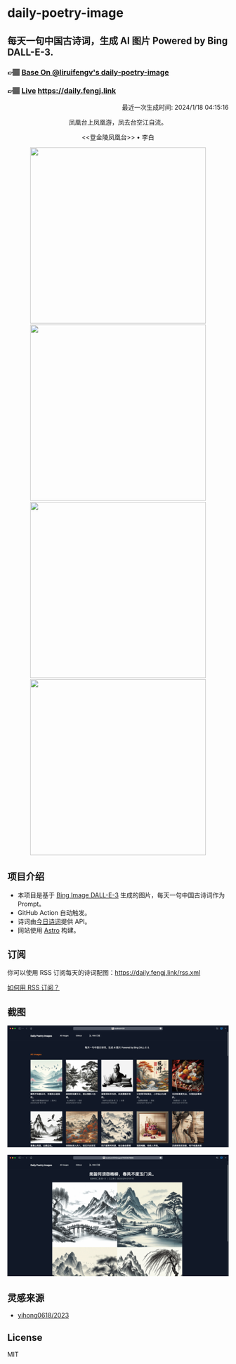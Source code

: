 
# daily-poetry-image

## 每天一句中国古诗词，生成 AI 图片 Powered by Bing DALL-E-3.

### 👉🏽 [Base On @liruifengv's daily-poetry-image](https://github.com/liruifengv/daily-poetry-image)

### 👉🏽 [Live](https://daily.fengj.link) https://daily.fengj.link

<p align="right">
  最近一次生成时间: 2024/1/18 04:15:16
</p>
<p align="center">
凤凰台上凤凰游，凤去台空江自流。
</p>
<p align="center">
<<登金陵凤凰台>> • 李白
</p>
<p align="center">
<img src="https://tse2.mm.bing.net/th/id/OIG.PFwHECo.cYfvpU3ZX_vw" height="400" width="400" />
<img src="https://tse3.mm.bing.net/th/id/OIG.Yfs2SibnQSSkmKeS5NmM" height="400" width="400" />
<img src="https://tse4.mm.bing.net/th/id/OIG.TLDnozjfNUPORQO_uRsH" height="400" width="400" />
<img src="https://tse3.mm.bing.net/th/id/OIG.e_F4SGydk0AUZY1K8rO7" height="400" width="400" />
</p>

## 项目介绍

-   本项目是基于 [Bing Image DALL-E-3](https://www.bing.com/images/create) 生成的图片，每天一句中国古诗词作为 Prompt。
-   GitHub Action 自动触发。
-   诗词由[今日诗词](https://www.jinrishici.com/)提供 API。
-   网站使用 [Astro](https://astro.build) 构建。

## 订阅

你可以使用 RSS 订阅每天的诗词配图：https://daily.fengj.link/rss.xml

[如何用 RSS 订阅？](https://zhuanlan.zhihu.com/p/55026716)

## 截图

![图片列表](./screenshots/Snipaste_2023-12-28_21-00-26.png)

![图片详情](./screenshots/Snipaste_2023-12-28_21-00-53.png)

## 灵感来源

-   [yihong0618/2023](https://github.com/yihong0618/2023)

## License

MIT
